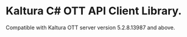 # Kaltura C# OTT API Client Library.
Compatible with Kaltura OTT server version 5.2.8.13987 and above.
